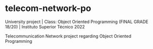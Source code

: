 # telecom-network-po
University project | Class: Object Oriented Programming (FINAL GRADE 18/20) | Instituto Superior Técnico 2022

Telecommunication Network project regarding Object Oriented Programming


